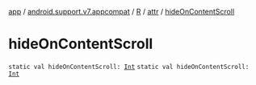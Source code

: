 [app](../../../index.md) / [android.support.v7.appcompat](../../index.md) / [R](../index.md) / [attr](index.md) / [hideOnContentScroll](./hide-on-content-scroll.md)

# hideOnContentScroll

`static val hideOnContentScroll: `[`Int`](https://kotlinlang.org/api/latest/jvm/stdlib/kotlin/-int/index.html)
`static val hideOnContentScroll: `[`Int`](https://kotlinlang.org/api/latest/jvm/stdlib/kotlin/-int/index.html)